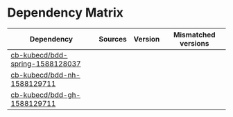 # Dependency Matrix

Dependency | Sources | Version | Mismatched versions
---------- | ------- | ------- | -------------------
[cb-kubecd/bdd-spring-1588128037](https://github.com/cb-kubecd/bdd-spring-1588128037.git) |  | []() | 
[cb-kubecd/bdd-nh-1588129711](https://github.com/cb-kubecd/bdd-nh-1588129711.git) |  | []() | 
[cb-kubecd/bdd-gh-1588129711](https://github.com/cb-kubecd/bdd-gh-1588129711.git) |  | []() | 
